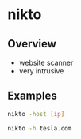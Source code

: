 # nikto

## Overview

* website scanner
* very intrusive

## Examples

```bash
nikto -host [ip]
```

```bash
nikto -h tesla.com
```
